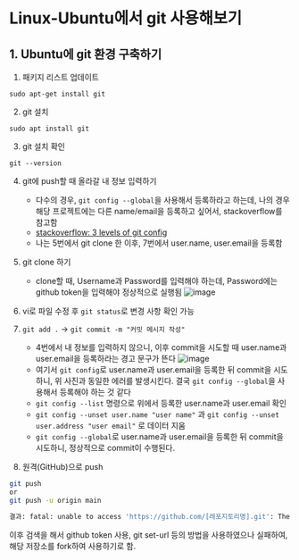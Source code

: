 # Linux-Ubuntu에서 git 사용해보기

## 1. Ubuntu에 git 환경 구축하기
1. 패키지 리스트 업데이트
```
sudo apt-get install git
```
 
2. git 설치
```
sudo apt install git
```

3. git 설치 확인
```
git --version
```

4. git에 push할 때 올라갈 내 정보 입력하기
   * 다수의 경우, `git config --global`을 사용해서 등록하라고 하는데, 나의 경우 해당 프로젝트에는 다른 name/email을 등록하고 싶어서, stackoverflow를 참고함
   * [stackoverflow: 3 levels of git config](https://stackoverflow.com/questions/8801729/is-it-possible-to-have-different-git-configuration-for-different-projects)
   * 나는 5번에서 git clone 한 이후, 7번에서 user.name, user.email을 등록함

5. git clone 하기  
   * clone할 때, Username과 Password를 입력해야 하는데, Password에는 github token을 입력해야 정상적으로 실행됨
   ![image](https://user-images.githubusercontent.com/80478750/161666948-7330bd37-50ef-433a-98a5-0b9b362aaf9d.png)

6. vi로 파일 수정 후 `git status`로 변경 사항 확인 가능

7. `git add .` -> `git commit -m "커밋 메시지 작성"`
   * 4번에서 내 정보를 입력하지 않으니, 이후 commit을 시도할 때 user.name과 user.email을 등록하라는 경고 문구가 뜬다
   ![image](https://user-images.githubusercontent.com/80478750/161668053-c54b4482-14a0-4967-9593-594ecbdfe9dd.png)
   * 여기서 `git config`로 user.name과 user.email을 등록한 뒤 commit을 시도하니, 위 사진과 동일한 에러를 발생시킨다. 
   결국 `git config --global`을 사용해서 등록해야 하는 것 같다
   * `git config --list` 명령으로 위에서 등록한 user.name과 user.email 확인
   * `git config --unset user.name "user name"` 과 `git config --unset user.address "user email"` 로 데이터 지움
   * `git config --global`로 user.name과 user.email을 등록한 뒤 commit을 시도하니, 정상적으로 commit이 수행된다. 

8. 원격(GitHub)으로 push
```bash
git push
or 
git push -u origin main

결과: fatal: unable to access 'https://github.com/[레포지토리명].git': The requested URL returned error: 403
```
이후 검색을 해서 github token 사용, git set-url 등의 방법을 사용하였으나 실패하여, 해당 저장소를 fork하여 사용하기로 함.




